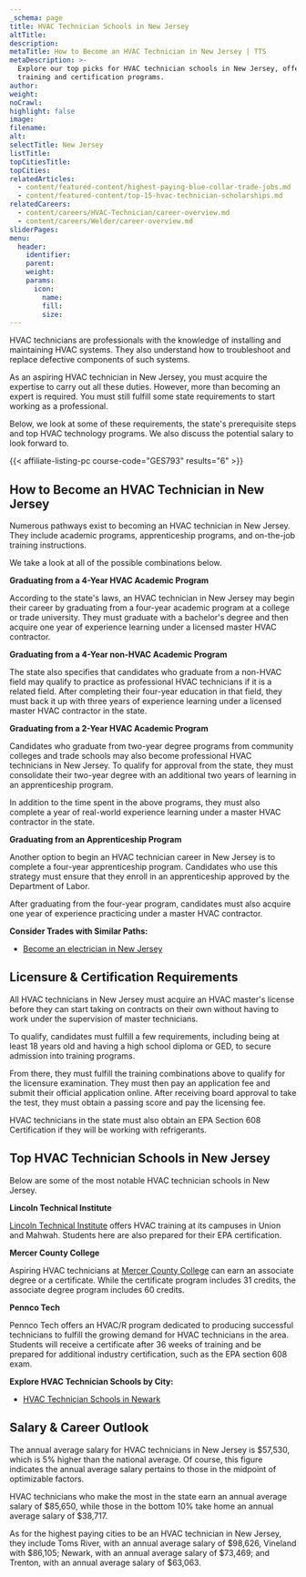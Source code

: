 ```yaml
---
_schema: page
title: HVAC Technician Schools in New Jersey
altTitle:
description:
metaTitle: How to Become an HVAC Technician in New Jersey | TTS
metaDescription: >-
  Explore our top picks for HVAC technician schools in New Jersey, offering
  training and certification programs.
author:
weight:
noCrawl:
highlight: false
image:
filename:
alt:
selectTitle: New Jersey
listTitle:
topCitiesTitle:
topCities:
relatedArticles:
  - content/featured-content/highest-paying-blue-collar-trade-jobs.md
  - content/featured-content/top-15-hvac-technician-scholarships.md
relatedCareers:
  - content/careers/HVAC-Technician/career-overview.md
  - content/careers/Welder/career-overview.md
sliderPages:
menu:
  header:
    identifier:
    parent:
    weight:
    params:
      icon:
        name:
        fill:
        size:
---
```

HVAC technicians are professionals with the knowledge of installing and maintaining HVAC systems. They also understand how to troubleshoot and replace defective components of such systems.

As an aspiring HVAC technician in New Jersey, you must acquire the expertise to carry out all these duties. However, more than becoming an expert is required. You must still fulfill some state requirements to start working as a professional.

Below, we look at some of these requirements, the state's prerequisite steps and top HVAC technology programs. We also discuss the potential salary to look forward to.

{{< affiliate-listing-pc course-code="GES793" results="6" >}}

## **How to Become an HVAC Technician in New Jersey**

Numerous pathways exist to becoming an HVAC technician in New Jersey. They include academic programs, apprenticeship programs, and on-the-job training instructions.

We take a look at all of the possible combinations below.

**Graduating from a 4-Year HVAC Academic Program**

According to the state's laws, an HVAC technician in New Jersey may begin their career by graduating from a four-year academic program at a college or trade university. They must graduate with a bachelor's degree and then acquire one year of experience learning under a licensed master HVAC contractor.

**Graduating from a 4-Year non-HVAC Academic Program**

The state also specifies that candidates who graduate from a non-HVAC field may qualify to practice as professional HVAC technicians if it is a related field. After completing their four-year education in that field, they must back it up with three years of experience learning under a licensed master HVAC contractor in the state.

**Graduating from a 2-Year HVAC Academic Program**

Candidates who graduate from two-year degree programs from community colleges and trade schools may also become professional HVAC technicians in New Jersey. To qualify for approval from the state, they must consolidate their two-year degree with an additional two years of learning in an apprenticeship program.

In addition to the time spent in the above programs, they must also complete a year of real-world experience learning under a master HVAC contractor in the state.

**Graduating from an Apprenticeship Program**

Another option to begin an HVAC technician career in New Jersey is to complete a four-year apprenticeship program. Candidates who use this strategy must ensure that they enroll in an apprenticeship approved by the Department of Labor.

After graduating from the four-year program, candidates must also acquire one year of experience practicing under a master HVAC contractor.

**Consider Trades with Similar Paths:**

* [Become an electrician in New Jersey](https://toptradeschools.com/near-you/electrician/new-jersey/)

## **Licensure & Certification Requirements**

All HVAC technicians in New Jersey must acquire an HVAC master's license before they can start taking on contracts on their own without having to work under the supervision of master technicians.

To qualify, candidates must fulfill a few requirements, including being at least 18 years old and having a high school diploma or GED, to secure admission into training programs.

From there, they must fulfill the training combinations above to qualify for the licensure examination. They must then pay an application fee and submit their official application online. After receiving board approval to take the test, they must obtain a passing score and pay the licensing fee.

HVAC technicians in the state must also obtain an EPA Section 608 Certification if they will be working with refrigerants.

## **Top HVAC Technician Schools in New Jersey**

Below are some of the most notable HVAC technician schools in New Jersey.

**Lincoln Technical Institute**

[Lincoln Technical Institute](https://www.lincolntech.edu/careers/skilled-trades/hvac) offers HVAC training at its campuses in Union and Mahwah. Students here are also prepared for their EPA certification.

**Mercer County College**

Aspiring HVAC technicians at [Mercer County College](https://www.mccc.edu/catalog/hrac_aas.shtml) can earn an associate degree or a certificate. While the certificate program includes 31 credits, the associate degree program includes 60 credits.

**Pennco Tech**

Pennco Tech offers an HVAC/R program dedicated to producing successful technicians to fulfill the growing demand for HVAC technicians in the area. Students will receive a certificate after 36 weeks of training and be prepared for additional industry certification, such as the EPA section 608 exam.

**Explore HVAC Technician Schools by City:**

* [HVAC Technician Schools in Newark](https://toptradeschools.com/near-you/hvac/new-jersey/newark/)

## **Salary & Career Outlook**

The annual average salary for HVAC technicians in New Jersey is $57,530, which is 5% higher than the national average. Of course, this figure indicates the annual average salary pertains to those in the midpoint of optimizable factors.

HVAC technicians who make the most in the state earn an annual average salary of $85,650, while those in the bottom 10% take home an annual average salary of $38,717.

As for the highest paying cities to be an HVAC technician in New Jersey, they include Toms River, with an annual average salary of $98,626, Vineland with $86,105; Newark, with an annual average salary of $73,469; and Trenton, with an annual average salary of $63,063.